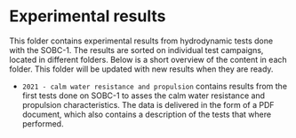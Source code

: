 # Experimental results

This folder contains experimental results from hydrodynamic tests done with the SOBC-1. The results are sorted on individual test campaigns, located in different folders. Below is a short overview of the content in each folder. This folder will be updated with new results when they are ready.

- `2021 - calm water resistance and propulsion` contains results from the first tests done on SOBC-1 to asses the calm water resistance and propulsion characteristics. The data is delivered in the form of a PDF document, which also contains a description of the tests that where performed. 